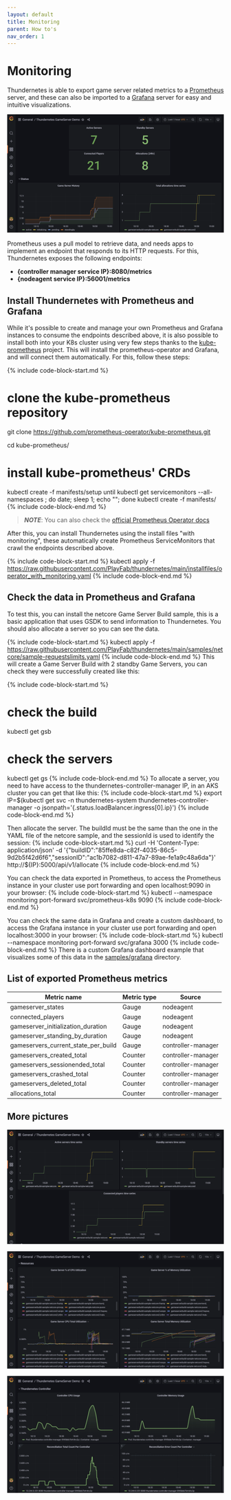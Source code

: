 ```yaml
---
layout: default
title: Monitoring
parent: How to's
nav_order: 1
---
```


# Monitoring

Thundernetes is able to export game server related metrics to a [Prometheus](https://prometheus.io/docs/introduction/overview/) server, and these can also be imported
to a [Grafana](https://grafana.com/docs/grafana/latest/introduction/) server for easy and intuitive visualizations.

[![Grafana Dasboard Example](../assets/images/grafana_dashboard_1.png)](../assets/images/grafana_dashboard_1.png)

Prometheus uses a pull model to retrieve data, and needs apps to implement an endpoint that responds to its HTTP requests. For this, Thundernetes exposes the following endpoints:

* **{controller manager service IP}:8080/metrics**
* **{nodeagent service IP}:56001/metrics**

## Install Thundernetes with Prometheus and Grafana

While it's possible to create and manage your own Prometheus and Grafana instances to consume the endpoints described above, it is also possible to install both into your K8s cluster using very few steps thanks to the [kube-prometheus](https://github.com/prometheus-operator/kube-prometheus) project. This will install the prometheus-operator and Grafana, and will connect them automatically. For this, follow these steps:

{% include code-block-start.md %}
# clone the kube-prometheus repository
git clone https://github.com/prometheus-operator/kube-prometheus.git

cd kube-prometheus/

# install kube-prometheus' CRDs
kubectl create -f manifests/setup
until kubectl get servicemonitors --all-namespaces ; do date; sleep 1; echo ""; done
kubectl create -f manifests/
{% include code-block-end.md %}

> **_NOTE_**: You can also check the [official Prometheus Operator docs](https://prometheus-operator.dev/)

After this, you can install Thundernetes using the install files "with monitoring", these automatically create Prometheus ServiceMonitors that crawl the endpoints described above.

{% include code-block-start.md %}
kubectl apply -f https://raw.githubusercontent.com/PlayFab/thundernetes/main/installfiles/operator_with_monitoring.yaml
{% include code-block-end.md %}

## Check the data in Prometheus and Grafana

To test this, you can install the netcore Game Server Build sample, this is a basic application that uses GSDK to send information to Thundernetes. You should also allocate a server so you can see the data.

{% include code-block-start.md %}
kubectl apply -f https://raw.githubusercontent.com/PlayFab/thundernetes/main/samples/netcore/sample-requestslimits.yaml
{% include code-block-end.md %}
This will create a Game Server Build with 2 standby Game Servers, you can check they were successfully created like this:

{% include code-block-start.md %}
# check the build
kubectl get gsb

# check the servers
kubectl get gs
{% include code-block-end.md %}
 To allocate a server, you need to have access to the thundernetes-controller-manager IP, in an AKS cluster you can get that like this:
 {% include code-block-start.md %}
 export IP=$(kubectl get svc -n thundernetes-system thundernetes-controller-manager -o jsonpath='{.status.loadBalancer.ingress[0].ip}')
 {% include code-block-end.md %}

 Then allocate the server. The buildId must be the same than the one in the YAML file of the netcore sample, and the sessionId is used to identify the session:
 {% include code-block-start.md %}
curl -H 'Content-Type: application/json' -d '{"buildID":"85ffe8da-c82f-4035-86c5-9d2b5f42d6f6","sessionID":"ac1b7082-d811-47a7-89ae-fe1a9c48a6da"}' http://${IP}:5000/api/v1/allocate
 {% include code-block-end.md %}

You can check the data exported in Prometheus, to access the Prometheus instance in your cluster use  port forwarding and open localhost:9090 in your browser:
{% include code-block-start.md %}
kubectl --namespace monitoring port-forward svc/prometheus-k8s 9090
{% include code-block-end.md %}

You can check the same data in Grafana and create a custom dashboard, to access the Grafana instance in your cluster use port forwarding and open localhost:3000 in your browser:
{% include code-block-start.md %}
kubectl --namespace monitoring port-forward svc/grafana 3000
{% include code-block-end.md %}
There is a custom Grafana dashboard example that visualizes some of this data in the [samples/grafana](https://github.com/PlayFab/thundernetes/tree/main/samples/grafana) directory.

## List of exported Prometheus metrics

| Metric name | Metric type | Source |
| --- | --- | --- |
| gameserver_states | Gauge | nodeagent |
| connected_players | Gauge | nodeagent |
| gameserver_initialization_duration | Gauge | nodeagent |
| gameserver_standing_by_duration | Gauge | nodeagent |
| gameservers_current_state_per_build | Gauge | controller-manager |
| gameservers_created_total | Counter | controller-manager |
| gameservers_sessionended_total | Counter | controller-manager |
| gameservers_crashed_total | Counter | controller-manager |
| gameservers_deleted_total | Counter | controller-manager |
| allocations_total | Counter | controller-manager |

## More pictures

[![Grafana Dasboard Example 2](../assets/images/grafana_dashboard_2.png)](../assets/images/grafana_dashboard_2.png)

[![Grafana Dasboard Example 3](../assets/images/grafana_dashboard_3.png)](../assets/images/grafana_dashboard_3.png)

[![Grafana Dasboard Example 4](../assets/images/grafana_dashboard_4.png)](../assets/images/grafana_dashboard_4.png)
